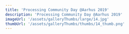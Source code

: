 ```yaml
---
title: 'Processing Community Day @Aarhus 2019'
description: 'Processing Community Day @Aarhus 2019'
imageUrl: '/assets/galleryThumbs/large/14.jpg'
thumbUrl: '/assets/galleryThumbs/thumbs/14_thumb.png'
---
```

